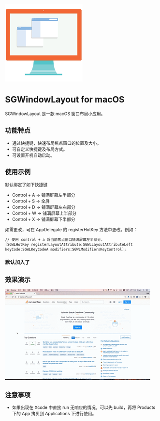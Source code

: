 ![Logo](https://github.com/libobjc/resource/blob/master/SGWindowLayout/SGWindowLayout-logo.png?raw=true)

# SGWindowLayout for macOS

SGWindowLayout 是一款 macOS 窗口布局小应用。

## 功能特点

- 通过快捷键，快速布局焦点窗口的位置及大小。
- 可自定义快捷键及布局方式。
- 可设置开机自动启动。

## 使用示例

默认绑定了如下快捷键

- Control + A -> 铺满屏幕左半部分
- Control + S -> 全屏
- Control + D -> 铺满屏幕左右部分
- Control + W -> 铺满屏幕上半部分
- Control + X -> 铺满屏幕下半部分

如需更改，可在 AppDelegate 的 registerHotKey 方法中更改。例如：

```obj-c
// 使用 control + a 将当前焦点窗口铺满屏幕左半部分。
[SGWLHotKey registerLayoutAttribute:SGWLLayoutAttributeLeft keyCode:SGWLKeyCodeA modifiers:SGWLModifiersKeyControl];
```

### 默认加入了

## 效果演示

![Example](https://github.com/libobjc/resource/blob/master/SGWindowLayout/SGWindowLayout-example.gif?raw=true)


## 注意事项

- 如果出现在 Xcode 中直接 run 无响应的情况。可以先 build，再将 Products 下的 App 拷贝到 Applications 下进行使用。
